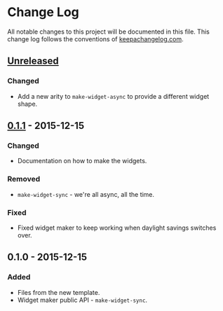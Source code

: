 # Change Log
All notable changes to this project will be documented in this file. This change log follows the conventions of [keepachangelog.com](http://keepachangelog.com/).

## [Unreleased][unreleased]
### Changed
- Add a new arity to `make-widget-async` to provide a different widget shape.

## [0.1.1] - 2015-12-15
### Changed
- Documentation on how to make the widgets.

### Removed
- `make-widget-sync` - we're all async, all the time.

### Fixed
- Fixed widget maker to keep working when daylight savings switches over.

## 0.1.0 - 2015-12-15
### Added
- Files from the new template.
- Widget maker public API - `make-widget-sync`.

[unreleased]: https://github.com/your-name/prisoner-bot/compare/0.1.1...HEAD
[0.1.1]: https://github.com/your-name/prisoner-bot/compare/0.1.0...0.1.1
